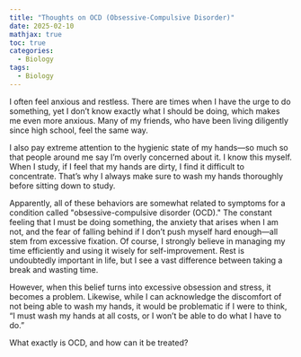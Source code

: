 ```yaml
---
title: "Thoughts on OCD (Obsessive-Compulsive Disorder)"
date: 2025-02-10
mathjax: true
toc: true
categories:
  - Biology
tags:
  - Biology
---
```


I often feel anxious and restless. There are times when I have the urge to do something, yet I don’t know exactly what I should be doing, which makes me even more anxious. Many of my friends, who have been living diligently since high school, feel the same way.

I also pay extreme attention to the hygienic state of my hands—so much so that people around me say I’m overly concerned about it. I know this myself. When I study, if I feel that my hands are dirty, I find it difficult to concentrate. That’s why I always make sure to wash my hands thoroughly before sitting down to study.

Apparently, all of these behaviors are somewhat related to symptoms for a condition called "obsessive-compulsive disorder (OCD)." The constant feeling that I must be doing something, the anxiety that arises when I am not, and the fear of falling behind if I don’t push myself hard enough—all stem from excessive fixation. Of course, I strongly believe in managing my time efficiently and using it wisely for self-improvement. Rest is undoubtedly important in life, but I see a vast difference between taking a break and wasting time.

However, when this belief turns into excessive obsession and stress, it becomes a problem. Likewise, while I can acknowledge the discomfort of not being able to wash my hands, it would be problematic if I were to think, “I must wash my hands at all costs, or I won’t be able to do what I have to do.”

What exactly is OCD, and how can it be treated?

